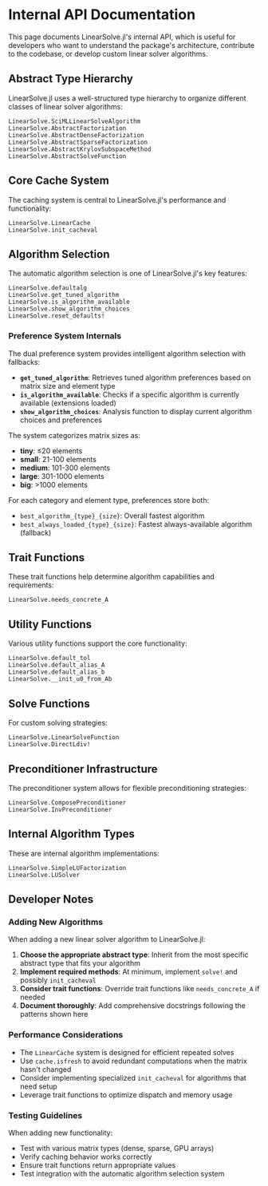 # Internal API Documentation

This page documents LinearSolve.jl's internal API, which is useful for developers who want to understand the package's architecture, contribute to the codebase, or develop custom linear solver algorithms.

## Abstract Type Hierarchy

LinearSolve.jl uses a well-structured type hierarchy to organize different classes of linear solver algorithms:

```@docs
LinearSolve.SciMLLinearSolveAlgorithm
LinearSolve.AbstractFactorization
LinearSolve.AbstractDenseFactorization
LinearSolve.AbstractSparseFactorization
LinearSolve.AbstractKrylovSubspaceMethod
LinearSolve.AbstractSolveFunction
```

## Core Cache System

The caching system is central to LinearSolve.jl's performance and functionality:

```@docs
LinearSolve.LinearCache
LinearSolve.init_cacheval
```

## Algorithm Selection

The automatic algorithm selection is one of LinearSolve.jl's key features:

```@docs
LinearSolve.defaultalg
LinearSolve.get_tuned_algorithm
LinearSolve.is_algorithm_available
LinearSolve.show_algorithm_choices
LinearSolve.reset_defaults!
```

### Preference System Internals

The dual preference system provides intelligent algorithm selection with fallbacks:

- **`get_tuned_algorithm`**: Retrieves tuned algorithm preferences based on matrix size and element type
- **`is_algorithm_available`**: Checks if a specific algorithm is currently available (extensions loaded)
- **`show_algorithm_choices`**: Analysis function to display current algorithm choices and preferences

The system categorizes matrix sizes as:
- **tiny**: ≤20 elements
- **small**: 21-100 elements  
- **medium**: 101-300 elements
- **large**: 301-1000 elements
- **big**: >1000 elements

For each category and element type, preferences store both:
- `best_algorithm_{type}_{size}`: Overall fastest algorithm
- `best_always_loaded_{type}_{size}`: Fastest always-available algorithm (fallback)

## Trait Functions

These trait functions help determine algorithm capabilities and requirements:

```@docs
LinearSolve.needs_concrete_A
```

## Utility Functions

Various utility functions support the core functionality:

```@docs
LinearSolve.default_tol
LinearSolve.default_alias_A
LinearSolve.default_alias_b
LinearSolve.__init_u0_from_Ab
```

## Solve Functions

For custom solving strategies:

```@docs
LinearSolve.LinearSolveFunction
LinearSolve.DirectLdiv!
```

## Preconditioner Infrastructure

The preconditioner system allows for flexible preconditioning strategies:

```@docs
LinearSolve.ComposePreconditioner
LinearSolve.InvPreconditioner
```

## Internal Algorithm Types

These are internal algorithm implementations:

```@docs
LinearSolve.SimpleLUFactorization
LinearSolve.LUSolver
```

## Developer Notes

### Adding New Algorithms

When adding a new linear solver algorithm to LinearSolve.jl:

1. **Choose the appropriate abstract type**: Inherit from the most specific abstract type that fits your algorithm
2. **Implement required methods**: At minimum, implement `solve!` and possibly `init_cacheval`
3. **Consider trait functions**: Override trait functions like `needs_concrete_A` if needed
4. **Document thoroughly**: Add comprehensive docstrings following the patterns shown here

### Performance Considerations

- The `LinearCache` system is designed for efficient repeated solves
- Use `cache.isfresh` to avoid redundant computations when the matrix hasn't changed
- Consider implementing specialized `init_cacheval` for algorithms that need setup
- Leverage trait functions to optimize dispatch and memory usage

### Testing Guidelines

When adding new functionality:

- Test with various matrix types (dense, sparse, GPU arrays)
- Verify caching behavior works correctly
- Ensure trait functions return appropriate values
- Test integration with the automatic algorithm selection system